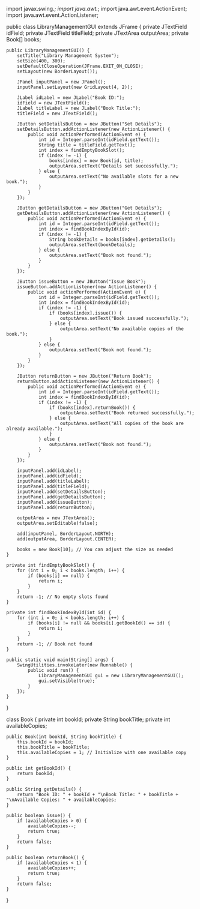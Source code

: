 import javax.swing.*;
import java.awt.*;
import java.awt.event.ActionEvent;
import java.awt.event.ActionListener;

public class LibraryManagementGUI extends JFrame {
    private JTextField idField;
    private JTextField titleField;
    private JTextArea outputArea;
    private Book[] books;

    public LibraryManagementGUI() {
        setTitle("Library Management System");
        setSize(400, 300);
        setDefaultCloseOperation(JFrame.EXIT_ON_CLOSE);
        setLayout(new BorderLayout());

        JPanel inputPanel = new JPanel();
        inputPanel.setLayout(new GridLayout(4, 2));

        JLabel idLabel = new JLabel("Book ID:");
        idField = new JTextField();
        JLabel titleLabel = new JLabel("Book Title:");
        titleField = new JTextField();

        JButton setDetailsButton = new JButton("Set Details");
        setDetailsButton.addActionListener(new ActionListener() {
            public void actionPerformed(ActionEvent e) {
                int id = Integer.parseInt(idField.getText());
                String title = titleField.getText();
                int index = findEmptyBookSlot();
                if (index != -1) {
                    books[index] = new Book(id, title);
                    outputArea.setText("Details set successfully.");
                } else {
                    outputArea.setText("No available slots for a new book.");
                }
            }
        });

        JButton getDetailsButton = new JButton("Get Details");
        getDetailsButton.addActionListener(new ActionListener() {
            public void actionPerformed(ActionEvent e) {
                int id = Integer.parseInt(idField.getText());
                int index = findBookIndexById(id);
                if (index != -1) {
                    String bookDetails = books[index].getDetails();
                    outputArea.setText(bookDetails);
                } else {
                    outputArea.setText("Book not found.");
                }
            }
        });

        JButton issueButton = new JButton("Issue Book");
        issueButton.addActionListener(new ActionListener() {
            public void actionPerformed(ActionEvent e) {
                int id = Integer.parseInt(idField.getText());
                int index = findBookIndexById(id);
                if (index != -1) {
                    if (books[index].issue()) {
                        outputArea.setText("Book issued successfully.");
                    } else {
                        outputArea.setText("No available copies of the book.");
                    }
                } else {
                    outputArea.setText("Book not found.");
                }
            }
        });

        JButton returnButton = new JButton("Return Book");
        returnButton.addActionListener(new ActionListener() {
            public void actionPerformed(ActionEvent e) {
                int id = Integer.parseInt(idField.getText());
                int index = findBookIndexById(id);
                if (index != -1) {
                    if (books[index].returnBook()) {
                        outputArea.setText("Book returned successfully.");
                    } else {
                        outputArea.setText("All copies of the book are already available.");
                    }
                } else {
                    outputArea.setText("Book not found.");
                }
            }
        });

        inputPanel.add(idLabel);
        inputPanel.add(idField);
        inputPanel.add(titleLabel);
        inputPanel.add(titleField);
        inputPanel.add(setDetailsButton);
        inputPanel.add(getDetailsButton);
        inputPanel.add(issueButton);
        inputPanel.add(returnButton);

        outputArea = new JTextArea();
        outputArea.setEditable(false);

        add(inputPanel, BorderLayout.NORTH);
        add(outputArea, BorderLayout.CENTER);

        books = new Book[10]; // You can adjust the size as needed
    }

    private int findEmptyBookSlot() {
        for (int i = 0; i < books.length; i++) {
            if (books[i] == null) {
                return i;
            }
        }
        return -1; // No empty slots found
    }

    private int findBookIndexById(int id) {
        for (int i = 0; i < books.length; i++) {
            if (books[i] != null && books[i].getBookId() == id) {
                return i;
            }
        }
        return -1; // Book not found
    }

    public static void main(String[] args) {
        SwingUtilities.invokeLater(new Runnable() {
            public void run() {
                LibraryManagementGUI gui = new LibraryManagementGUI();
                gui.setVisible(true);
            }
        });
    }
}

class Book {
    private int bookId;
    private String bookTitle;
    private int availableCopies;

    public Book(int bookId, String bookTitle) {
        this.bookId = bookId;
        this.bookTitle = bookTitle;
        this.availableCopies = 1; // Initialize with one available copy
    }

    public int getBookId() {
        return bookId;
    }

    public String getDetails() {
        return "Book ID: " + bookId + "\nBook Title: " + bookTitle + "\nAvailable Copies: " + availableCopies;
    }

    public boolean issue() {
        if (availableCopies > 0) {
            availableCopies--;
            return true;
        }
        return false;
    }

    public boolean returnBook() {
        if (availableCopies < 1) {
            availableCopies++;
            return true;
        }
        return false;
    }
}
